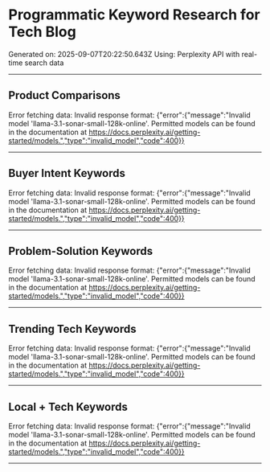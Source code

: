 # Programmatic Keyword Research for Tech Blog
Generated on: 2025-09-07T20:22:50.643Z
Using: Perplexity API with real-time search data

---

## Product Comparisons

Error fetching data: Invalid response format: {"error":{"message":"Invalid model 'llama-3.1-sonar-small-128k-online'. Permitted models can be found in the documentation at https://docs.perplexity.ai/getting-started/models.","type":"invalid_model","code":400}}

---

## Buyer Intent Keywords

Error fetching data: Invalid response format: {"error":{"message":"Invalid model 'llama-3.1-sonar-small-128k-online'. Permitted models can be found in the documentation at https://docs.perplexity.ai/getting-started/models.","type":"invalid_model","code":400}}

---

## Problem-Solution Keywords

Error fetching data: Invalid response format: {"error":{"message":"Invalid model 'llama-3.1-sonar-small-128k-online'. Permitted models can be found in the documentation at https://docs.perplexity.ai/getting-started/models.","type":"invalid_model","code":400}}

---

## Trending Tech Keywords

Error fetching data: Invalid response format: {"error":{"message":"Invalid model 'llama-3.1-sonar-small-128k-online'. Permitted models can be found in the documentation at https://docs.perplexity.ai/getting-started/models.","type":"invalid_model","code":400}}

---

## Local + Tech Keywords

Error fetching data: Invalid response format: {"error":{"message":"Invalid model 'llama-3.1-sonar-small-128k-online'. Permitted models can be found in the documentation at https://docs.perplexity.ai/getting-started/models.","type":"invalid_model","code":400}}

---

